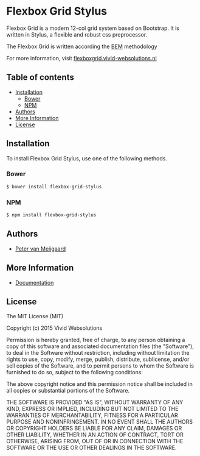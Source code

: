 # Flexbox Grid Stylus #
Flexbox Grid is a modern 12-col grid system based on Bootstrap.
It is written in Stylus, a flexible and robust css preprocessor.

The Flexbox Grid is written according the [BEM](http://getbem.com/) methodology

For more information, visit [flexboxgrid.vivid-websolutions.nl](http://flexboxgrid.vivid-websolutions.nl)

## Table of contents ##
 - [Installation](#installation)
    -  [Bower](#bower)
    -  [NPM](#npm)
 - [Authors](#authors)
 - [More Information](#more-information)
 - [License](#license)

## Installation ##
To install Flexbox Grid Stylus, use one of the following methods.

### Bower ###
```bash
$ bower install flexbox-grid-stylus
```

### NPM ###
```bash
$ npm install flexbox-grid-stylus
```

## Authors ##
 - [Peter van Meijgaard](https://github.com/petervmeijgaard)

## More Information ##
  -  [Documentation](http://flexboxgrid.vivid-websolutions.nl)

## License ##
The MIT License (MIT)

Copyright (c) 2015 Vivid Websolutions

Permission is hereby granted, free of charge, to any person obtaining a copy
of this software and associated documentation files (the "Software"), to deal
in the Software without restriction, including without limitation the rights
to use, copy, modify, merge, publish, distribute, sublicense, and/or sell
copies of the Software, and to permit persons to whom the Software is
furnished to do so, subject to the following conditions:

The above copyright notice and this permission notice shall be included in all
copies or substantial portions of the Software.

THE SOFTWARE IS PROVIDED "AS IS", WITHOUT WARRANTY OF ANY KIND, EXPRESS OR
IMPLIED, INCLUDING BUT NOT LIMITED TO THE WARRANTIES OF MERCHANTABILITY,
FITNESS FOR A PARTICULAR PURPOSE AND NONINFRINGEMENT. IN NO EVENT SHALL THE
AUTHORS OR COPYRIGHT HOLDERS BE LIABLE FOR ANY CLAIM, DAMAGES OR OTHER
LIABILITY, WHETHER IN AN ACTION OF CONTRACT, TORT OR OTHERWISE, ARISING FROM,
OUT OF OR IN CONNECTION WITH THE SOFTWARE OR THE USE OR OTHER DEALINGS IN THE
SOFTWARE.
